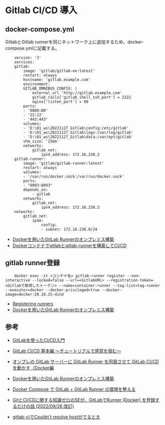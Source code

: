 # Gitlab CI/CD 導入

## docker-compose.yml

GitlabとGitlab runnerを同じネットワーク上に追加するため、docker-compose.ymlに記載する。

```
    version: '3'
    services:
    gitlab:
        image: 'gitlab/gitlab-ee:latest'
        restart: always
        hostname: 'gitlab.example.com'
        environment:
        GITLAB_OMNIBUS_CONFIG: |
            external_url 'http://gitlab.example.com'
            gitlab_rails['gitlab_shell_ssh_port'] = 2222
            nginx['listen_port'] = 80
        ports:
        - '8080:80'
        - '22:22'
        - '443:443'
        volumes:
        - 'D:\01_ws\20221127_Gitlab\config:/etc/gitlab'
        - 'D:\01_ws\20221127_Gitlab\logs:/var/log/gitlab'
        - 'D:\01_ws\20221127_Gitlab\data:/var/opt/gitlab'
        shm_size: '256m'
        networks:
            gitlab_net:
                ipv4_address: 172.16.238.2
    gitlab-runner:
        image: 'gitlab/gitlab-runner:latest'
        restart: always
        volumes:
        - '/var/run/docker.sock:/var/run/docker.sock'
        ports:
        - "8093:8093"
        depends_on:
            - gitlab
        networks:
            gitlab_net:
                ipv4_address: 172.16.238.3
    networks:
        gitlab_net:
            ipam:
                config:
                - subnet: 172.16.238.0/24
```

- [Dockerを用いたGitLab Runnerのオンプレミス構築](https://e-penguiner.com/build-gitlab-runner-with-docker/)
- [Dockerコンテナでgitlabとgitlab-runnerを構築してCI/CD](https://syachiku.net/docker-gitlab-gitlab-runner/)
## gitlab runner登録

```
    docker exec -it <コンテナ名> gitlab-runner register --non-interactive --locked=false --url=<GitlabURL> --registration-token=<Gitlabで取得したトークン> --name=container-runner --tag-list=tag-runner --executor=docker --docker-privileged=true --docker-image=docker:20.10.15-dind
```


- [Registering runners](https://docs.gitlab.com/runner/register/index.html#docker)
- [Dockerを用いたGitLab Runnerのオンプレミス構築](https://e-penguiner.com/build-gitlab-runner-with-docker/)

## 参考

- [GitLabを使ったCI/CD入門](https://gitlab-docs.creationline.com/ee/ci/introduction/)
- [GitLab CI/CD 基本編 ～チュートリアルで感覚を掴む～](https://www.insight-tec.com/tech-blog/cicd/20200929_gitlab/)
- [オンプレの GitLab サーバーに GitLab Runner を同居させて GitLab CI/CD を動かす（Docker編](https://qiita.com/n11sh1/items/f44764c74aca5c3bcfa1)
- [Dockerを用いたGitLab Runnerのオンプレミス構築](https://e-penguiner.com/build-gitlab-runner-with-docker/)
- [Docker Compose で GitLab + GitLab Runner の環境を整える](https://mikoto2000.blogspot.com/2018/07/docker-compose-gitlab-gitlab-runner.html)
- [GitとCI/CDに関する知識ゼロのSEが、GitLabでRunner (Docker) を登録するだけの話 (2022/09/26 改訂)](https://blogs.networld.co.jp/entry/2022/03/10/090000)


- [gitlab-ciでCouldn't resolve hostがでるとき](https://qiita.com/tsgkdt/items/67d5fb06ae9542966ed6)